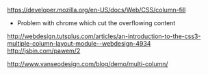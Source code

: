https://developer.mozilla.org/en-US/docs/Web/CSS/column-fill

* Problem with chrome which cut the overflowing content

http://webdesign.tutsplus.com/articles/an-introduction-to-the-css3-multiple-column-layout-module--webdesign-4934
http://jsbin.com/pawem/2

http://www.vanseodesign.com/blog/demo/multi-column/
